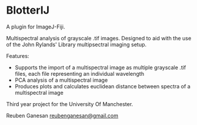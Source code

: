 # BlotterIJ

A plugin for ImageJ-Fiji.  

Multispectral analysis of grayscale .tif images. Designed to aid with the use of the John Rylands' Library multipsectral imaging setup.

Features:   
- Supports the import of a multispectral image as multiple grayscale .tif files, each file representing an individual wavelength  
- PCA analysis of a multispectral image  
- Produces plots and calculates euclidean distance between spectra of a multispectral image  

Third year project for the University Of Manchester.

Reuben Ganesan
reubenganesan@gmail.com

